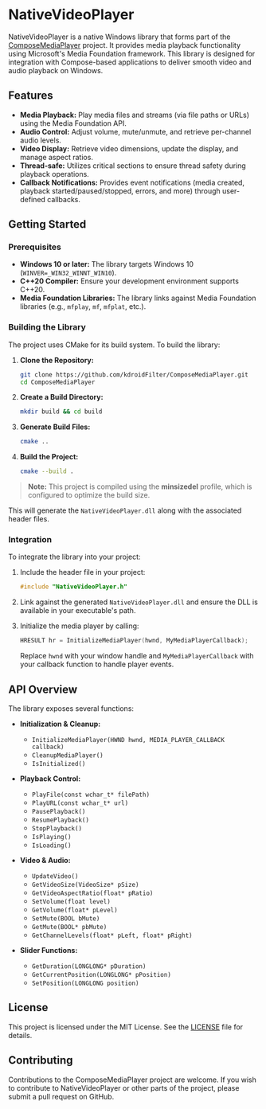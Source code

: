 # NativeVideoPlayer

NativeVideoPlayer is a native Windows library that forms part of the [ComposeMediaPlayer](https://github.com/kdroidFilter/ComposeMediaPlayer) project. It provides media playback functionality using Microsoft's Media Foundation framework. This library is designed for integration with Compose-based applications to deliver smooth video and audio playback on Windows.

## Features

- **Media Playback:** Play media files and streams (via file paths or URLs) using the Media Foundation API.
- **Audio Control:** Adjust volume, mute/unmute, and retrieve per-channel audio levels.
- **Video Display:** Retrieve video dimensions, update the display, and manage aspect ratios.
- **Thread-safe:** Utilizes critical sections to ensure thread safety during playback operations.
- **Callback Notifications:** Provides event notifications (media created, playback started/paused/stopped, errors, and more) through user-defined callbacks.

## Getting Started

### Prerequisites

- **Windows 10 or later:** The library targets Windows 10 (`WINVER=_WIN32_WINNT_WIN10`).
- **C++20 Compiler:** Ensure your development environment supports C++20.
- **Media Foundation Libraries:** The library links against Media Foundation libraries (e.g., `mfplay`, `mf`, `mfplat`, etc.).

### Building the Library

The project uses CMake for its build system. To build the library:

1. **Clone the Repository:**
   ```bash
   git clone https://github.com/kdroidFilter/ComposeMediaPlayer.git
   cd ComposeMediaPlayer
   ```

2. **Create a Build Directory:**
   ```bash
   mkdir build && cd build
   ```

3. **Generate Build Files:**
   ```bash
   cmake ..
   ```

4. **Build the Project:**
   ```bash
   cmake --build .
   ```

> **Note:** This project is compiled using the **minsizedel** profile, which is configured to optimize the build size.

This will generate the `NativeVideoPlayer.dll` along with the associated header files.

### Integration

To integrate the library into your project:

1. Include the header file in your project:
   ```cpp
   #include "NativeVideoPlayer.h"
   ```

2. Link against the generated `NativeVideoPlayer.dll` and ensure the DLL is available in your executable's path.

3. Initialize the media player by calling:
   ```cpp
   HRESULT hr = InitializeMediaPlayer(hwnd, MyMediaPlayerCallback);
   ```
   Replace `hwnd` with your window handle and `MyMediaPlayerCallback` with your callback function to handle player events.

## API Overview

The library exposes several functions:

- **Initialization & Cleanup:**
  - `InitializeMediaPlayer(HWND hwnd, MEDIA_PLAYER_CALLBACK callback)`
  - `CleanupMediaPlayer()`
  - `IsInitialized()`

- **Playback Control:**
  - `PlayFile(const wchar_t* filePath)`
  - `PlayURL(const wchar_t* url)`
  - `PausePlayback()`
  - `ResumePlayback()`
  - `StopPlayback()`
  - `IsPlaying()`
  - `IsLoading()`
  
- **Video & Audio:**
  - `UpdateVideo()`
  - `GetVideoSize(VideoSize* pSize)`
  - `GetVideoAspectRatio(float* pRatio)`
  - `SetVolume(float level)`
  - `GetVolume(float* pLevel)`
  - `SetMute(BOOL bMute)`
  - `GetMute(BOOL* pbMute)`
  - `GetChannelLevels(float* pLeft, float* pRight)`

- **Slider Functions:**
  - `GetDuration(LONGLONG* pDuration)`
  - `GetCurrentPosition(LONGLONG* pPosition)`
  - `SetPosition(LONGLONG position)`

## License

This project is licensed under the MIT License. See the [LICENSE](LICENSE) file for details.

## Contributing

Contributions to the ComposeMediaPlayer project are welcome. If you wish to contribute to NativeVideoPlayer or other parts of the project, please submit a pull request on GitHub.
